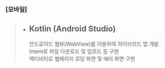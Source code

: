 ### [모바일]

> - ## Kotlin (Android Studio)
>   안드로이드 웹뷰(WebView)를 이용하여 하이브리드 앱 개발  
>   Intent로 파일 다운로드 및 업로드 등 구현  
>   액티비티로 웹페이지 로딩 화면 및 에러 화면 구현
